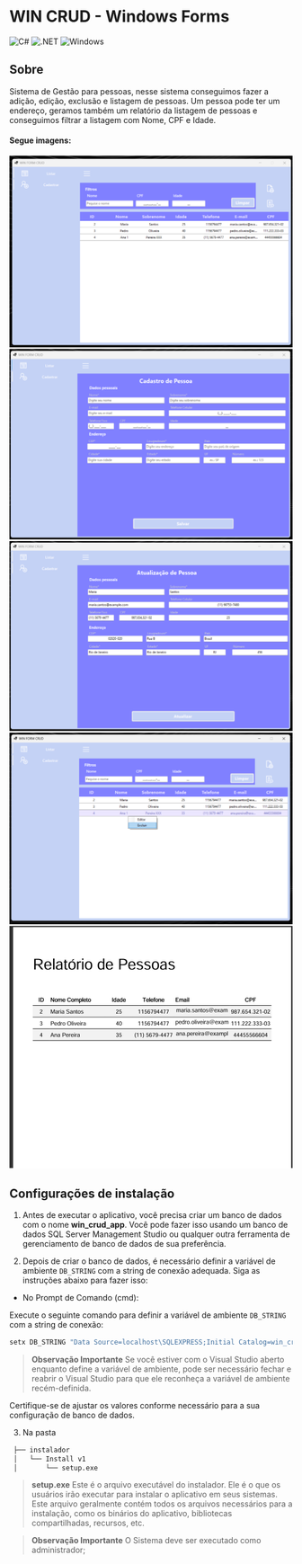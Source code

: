 # WIN CRUD - Windows Forms

![C#](https://img.shields.io/badge/C%23-239120?style=for-the-badge&logo=c-sharp&logoColor=white)
![.NET](https://img.shields.io/badge/.NET-5C2D91?style=for-the-badge&logo=.net&logoColor=white)
![Windows](https://img.shields.io/badge/Windows-000?style=for-the-badge&logo=windows&logoColor=2CA5E0)

## Sobre

Sistema de Gestão para pessoas, nesse sistema conseguimos fazer a adição, edição, exclusão e listagem de pessoas.
Um pessoa pode ter um endereço, geramos também um relatório da listagem de pessoas e conseguimos filtrar a listagem com Nome, CPF e Idade.

#### Segue imagens: 

<img src="https://raw.githubusercontent.com/DrFaelSan/win-form/main/win-crud/Instalador/WinCRUDSetup/Assets/list.png" alt="Listagem">
<img src="https://raw.githubusercontent.com/DrFaelSan/win-form/main/win-crud/Instalador/WinCRUDSetup/Assets/add.png" alt="Cadastro">
<img src="https://raw.githubusercontent.com/DrFaelSan/win-form/main/win-crud/Instalador/WinCRUDSetup/Assets/edit.png" alt="Edição">
<img src="https://raw.githubusercontent.com/DrFaelSan/win-form/main/win-crud/Instalador/WinCRUDSetup/Assets/context-menu.png" alt="ContextMenu">
<img src="https://raw.githubusercontent.com/DrFaelSan/win-form/main/win-crud/Instalador/WinCRUDSetup/Assets/report.png" alt="Relatório">


## Configurações de instalação

1. Antes de executar o aplicativo, você precisa criar um banco de dados com o nome **win_crud_app**. 
Você pode fazer isso usando um banco de dados SQL Server Management Studio ou qualquer outra ferramenta de gerenciamento de banco de dados de sua preferência.

2. Depois de criar o banco de dados, é necessário definir a variável de ambiente `DB_STRING` com a string de conexão adequada. Siga as instruções abaixo para fazer isso:

-  No Prompt de Comando (cmd):
  
Execute o seguinte comando para definir a variável de ambiente `DB_STRING` com a string de conexão:

```cmd
setx DB_STRING "Data Source=localhost\SQLEXPRESS;Initial Catalog=win_crud_app;Integrated Security=True;"
```

>**Observação Importante**
Se você estiver com o Visual Studio aberto enquanto define a variável de ambiente, pode ser necessário fechar e reabrir o Visual Studio para que ele reconheça a variável de ambiente recém-definida.

Certifique-se de ajustar os valores conforme necessário para a sua configuração de banco de dados.

3. Na pasta

 ```shell
  ├── instalador
  │   └── Install v1
  │       └── setup.exe
 ```
   
> **setup.exe** Este é o arquivo executável do instalador. Ele é o que os usuários irão executar para instalar o aplicativo em seus sistemas. Este arquivo geralmente contém todos os arquivos necessários para a instalação, como os binários do aplicativo, bibliotecas compartilhadas, recursos, etc.

>**Observação Importante** O Sistema deve ser executado como administrador;

